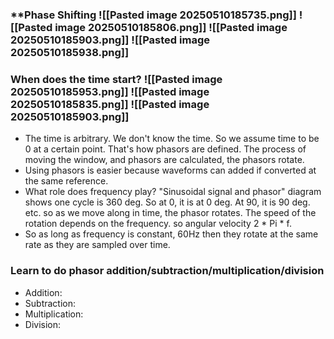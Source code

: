 ### **Phase Shifting ![[Pasted image 20250510185735.png]] ![[Pasted image 20250510185806.png]] ![[Pasted image 20250510185903.png]] ![[Pasted image 20250510185938.png]]
### When does the time start?  ![[Pasted image 20250510185953.png]]  ![[Pasted image 20250510185835.png]] ![[Pasted image 20250510185903.png]]
 
- The time is arbitrary. We don't know the time. So we assume time to be 0 at a certain point. That's how phasors are defined. The process of moving the window, and phasors are calculated, the phasors rotate. 
- Using phasors is easier because waveforms can added if converted at the same reference.
- What role does frequency play? "Sinusoidal signal and phasor" diagram shows one cycle is 360 deg. So at 0, it is at 0 deg. At 90, it is 90 deg. etc. so as we move along in time, the phasor rotates. The speed of the rotation depends on the frequency. so angular velocity 2 * Pi * f.
- So as long as frequency is constant, 60Hz then they rotate at the same rate as they are sampled over time.

### Learn to do phasor addition/subtraction/multiplication/division
- Addition:
- Subtraction:
- Multiplication:
- Division:
